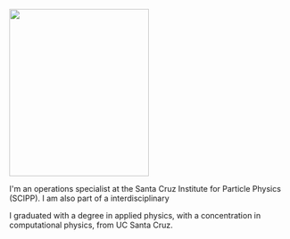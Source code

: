 <p align="left">
  <img src="jpr_hs.JPG" width="250" height="300">
  
I'm an operations specialist at the Santa Cruz Institute for Particle Physics (SCIPP). I am also part of a interdisciplinary

I graduated with a degree in applied physics, with a concentration in computational physics, from UC Santa Cruz.
